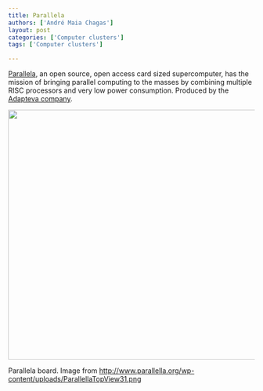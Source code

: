 ```yaml
---
title: Parallela
authors: ['André Maia Chagas']
layout: post
categories: ['Computer clusters']
tags: ['Computer clusters']

---
```

[Parallela](http://www.parallella.org/Introduction/), an open source, open access card sized supercomputer, has the mission of bringing parallel computing to the masses by combining multiple RISC processors and very low power consumption. Produced by the [Adapteva company](http://www.adapteva.com/).

[<img src="https://i1.wp.com/www.parallella.org/wp-content/uploads/ParallellaTopView31.png?resize=800%2C509" alt="" width="800" height="509" data-recalc-dims="1" />](https://i1.wp.com/www.parallella.org/wp-content/uploads/ParallellaTopView31.png)<figcaption class="wp-caption-text">Parallela board. Image from <a href="http://www.parallella.org/wp-content/uploads/ParallellaTopView31.png" rel="nofollow">http://www.parallella.org/wp-content/uploads/ParallellaTopView31.png</a></figcaption></figure>
